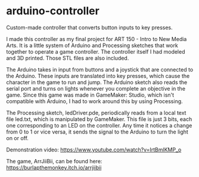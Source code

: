 # arduino-controller
Custom-made controller that converts button inputs to key presses.

I made this controller as my final project for ART 150 - Intro to New Media Arts. It is a little system of Arduino and Processing sketches that work together to operate a game controller. The controller itself I had modeled and 3D printed. Those STL files are also included.

The Arduino takes in input from buttons and a joystick that are connected to the Arduino. These inputs are translated into key presses, which cause the character in the game to run and jump. The Arduino sketch also reads the serial port and turns on lights whenever you complete an objective in the game. Since this game was made in GameMaker: Studio, which isn't compatible with Arduino, I had to work around this by using Processing.

The Processing sketch, ledDriver.pde, periodically reads from a local text file led.txt, which is manipulated by GameMaker. This file is just 3 bits, each one corresponding to an LED on the controller. Any time it notices a change from 0 to 1 or vice versa, it sends the signal to the Arduino to turn the light on or off.

Demonstration video: https://www.youtube.com/watch?v=IrtBmlKMP_o

The game, ArrJiiBii, can be found here: https://burlapthemonkey.itch.io/arrjiibii
